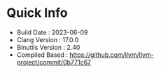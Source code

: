 # Quick Info
* Build Date : 2023-06-09
* Clang Version : 17.0.0
* Binutils Version : 2.40
* Compiled Based : https://github.com/llvm/llvm-project/commit/0b771c67
